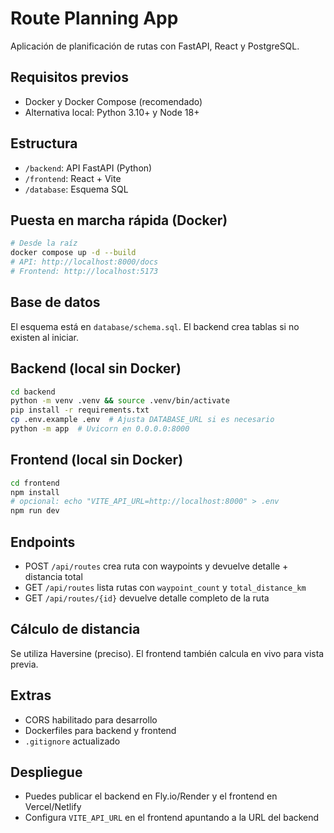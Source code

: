 # Route Planning App

Aplicación de planificación de rutas con FastAPI, React y PostgreSQL.

## Requisitos previos
- Docker y Docker Compose (recomendado)
- Alternativa local: Python 3.10+ y Node 18+

## Estructura
- `/backend`: API FastAPI (Python)
- `/frontend`: React + Vite
- `/database`: Esquema SQL

## Puesta en marcha rápida (Docker)
```bash
# Desde la raíz
docker compose up -d --build
# API: http://localhost:8000/docs
# Frontend: http://localhost:5173
```

## Base de datos
El esquema está en `database/schema.sql`. El backend crea tablas si no existen al iniciar.

## Backend (local sin Docker)
```bash
cd backend
python -m venv .venv && source .venv/bin/activate
pip install -r requirements.txt
cp .env.example .env  # Ajusta DATABASE_URL si es necesario
python -m app  # Uvicorn en 0.0.0.0:8000
```

## Frontend (local sin Docker)
```bash
cd frontend
npm install
# opcional: echo "VITE_API_URL=http://localhost:8000" > .env
npm run dev
```

## Endpoints
- POST `/api/routes` crea ruta con waypoints y devuelve detalle + distancia total
- GET `/api/routes` lista rutas con `waypoint_count` y `total_distance_km`
- GET `/api/routes/{id}` devuelve detalle completo de la ruta

## Cálculo de distancia
Se utiliza Haversine (preciso). El frontend también calcula en vivo para vista previa.

## Extras
- CORS habilitado para desarrollo
- Dockerfiles para backend y frontend
- `.gitignore` actualizado

## Despliegue
- Puedes publicar el backend en Fly.io/Render y el frontend en Vercel/Netlify
- Configura `VITE_API_URL` en el frontend apuntando a la URL del backend

